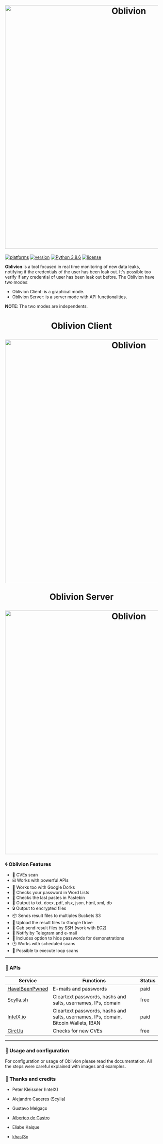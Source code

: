 <h1 align="center">
  <a href="https://github.com/loseys/Oblivion//"><img src="https://i.imgur.com/j1GdgLv.png" width="800" title="Oblivion"></a>
</h1>

[![platforms](https://img.shields.io/badge/platform-windows%20%7C%20linux-blue)](https://github.com/loseys/Oblivion/)
[![version](https://img.shields.io/badge/version-v1.0.0-blue)](https://github.com/loseys/Oblivion/)
[![Python 3.8.6](https://img.shields.io/badge/python-3.8-blue.svg)](https://www.python.org/downloads/release/python-386/)
[![license](https://img.shields.io/badge/license-BSD-blue)](https://github.com/loseys/Oblivion/)

**Oblivion** is a tool focused in real time monitoring of new data leaks, notifying if the credentials of the user has been leak out. It's possible too verify if any credential of user has been leak out before. The Oblivion have two modes: 

- Oblivion Client: is a graphical mode.
- Oblivion Server: is a server mode with API functionalities.

**NOTE**: The two modes are independents.


<h1 align="center">
  <p style="text-align:center;">Oblivion Client</p>
  <a href="https://i.imgur.com/9SuF29i.png"><img src="https://i.imgur.com/uR0yHXj.png" width="800" title="Oblivion"></a>
  <p style="text-align:center;">Oblivion Server</p>
  <a href="https://i.imgur.com/uR0yHXj.png"><img src="https://i.imgur.com/9SuF29i.png" width="800" title="Oblivion"></a>
</h1>


### :cyclone: Oblivion Features

* 💪 CVEs scan
* ☑️ Works with powerful APIs
* 🔗 Works too with Google Dorks
* 🔎 Checks your password in Word Lists
* 👀 Checks the last pastes in Pastebin
* 📄 Output to txt, docx, pdf, xlsx, json, html, xml, db
* 🔒 Output to encrypted files
* 📦 Sends result files to multiples Buckets S3
* 📁 Upload the result files to Google Drive
* 📡 Cab send result files by SSH (work with EC2)
* 📢 Notify by Telegram and e-mail
* 📌 Includes option to hide passwords for demonstrations
* 🕒 Works with scheduled scans
* 🔁 Possible to execute loop scans
---

###  🔵 APIs

| Service | Functions | Status |
|-|-|-|
| [HaveIBeenPwned](https://haveibeenpwned.com/) | E-mails and passwords | paid |
| [Scylla.sh](https://scylla.sh/)| Cleartext passwords, hashs and salts, usernames, IPs, domain | free |
| [IntelX.io](https://intelx.io/signup)| Cleartext passwords, hashs and salts, usernames, IPs, domain, Bitcoin Wallets, IBAN | paid |
| [Circl.lu](https://cve.circl.lu/api/)| Checks for new CVEs| free |

-----

###  🔧 Usage and configuration

For configuration or usage of Oblivion please read the documentation. All the steps were careful explained with images and examples.

###  💙 Thanks and credits

- Peter Kleissner (IntelX)

- Alejandro Caceres (Scylla)

- Gustavo Melgaço
- <p><a href="https://github.com/decastroalberico">Alberico de Castro</a></p>
- Eliabe Kaique
- <p><a href="https://github.com/khast3x/h8mail">khast3x</a></p>
